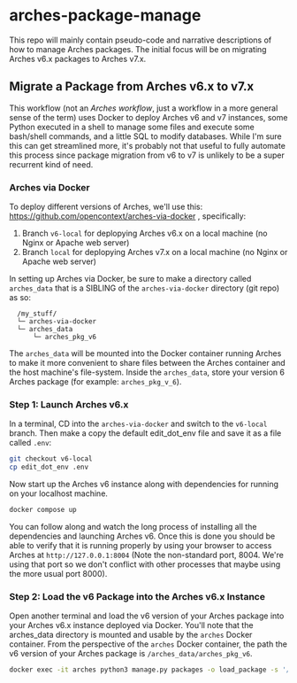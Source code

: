 # arches-package-manage
This repo will mainly contain pseudo-code and narrative descriptions of how to manage Arches packages. The initial focus will be on migrating Arches v6.x packages to Arches v7.x.




## Migrate a Package from Arches v6.x to v7.x
This workflow (not an *Arches workflow*, just a workflow in a more general sense of the term) uses Docker to deploy Arches v6 and v7 instances, some Python executed in a shell to manage some files and execute some bash/shell commands, and a little SQL to modify databases. While I'm sure this can get streamlined more, it's probably not that useful to fully automate this process since package migration from v6 to v7 is unlikely to be a super recurrent kind of need.


### Arches via Docker
To deploy different versions of Arches, we'll use this: https://github.com/opencontext/arches-via-docker , specifically:

  1. Branch `v6-local` for deplopying Arches v6.x on a local machine (no Nginx or Apache web server)
  2. Branch `local` for deplopying Arches v7.x on a local machine (no Nginx or Apache web server)

In setting up Arches via Docker, be sure to make a directory called `arches_data` that is a SIBLING of the `arches-via-docker` directory (git repo) as so:

```
  /my_stuff/
  └─ arches-via-docker
  └─ arches_data
      └─ arches_pkg_v6
```

The `arches_data` will be mounted into the Docker container running Arches to make it more convenient to share files between the Arches container and the host machine's file-system. Inside the `arches_data`, store your version 6 Arches package (for example: `arches_pkg_v_6`).


### Step 1: Launch Arches v6.x
In a terminal, CD into the `arches-via-docker` and switch to the `v6-local` branch. Then make a copy the default edit_dot_env file and save it as a file called `.env`:

``` bash
git checkout v6-local
cp edit_dot_env .env
```

Now start up the Arches v6 instance along with dependencies for running on your localhost machine.
``` bash
docker compose up
```

You can follow along and watch the long process of installing all the dependencies and launching Arches v6. Once this is done you should be able to verify that it is running properly by using your browser to access Arches at `http://127.0.0.1:8004` (Note the non-standard port, 8004. We're using that port so we don't conflict with other processes that maybe using the more usual port 8000).


### Step 2: Load the v6 Package into the Arches v6.x Instance
Open another terminal and load the v6 version of your Arches package into your Arches v6.x instance deployed via Docker. You'll note that the arches_data directory is mounted and usable by the `arches` Docker container. From the perspective of the `arches` Docker container, the path the v6 version of your Arches package is `/arches_data/arches_pkg_v6`.

``` bash
docker exec -it arches python3 manage.py packages -o load_package -s '/arches_data/arches_pkg_v6'
```

